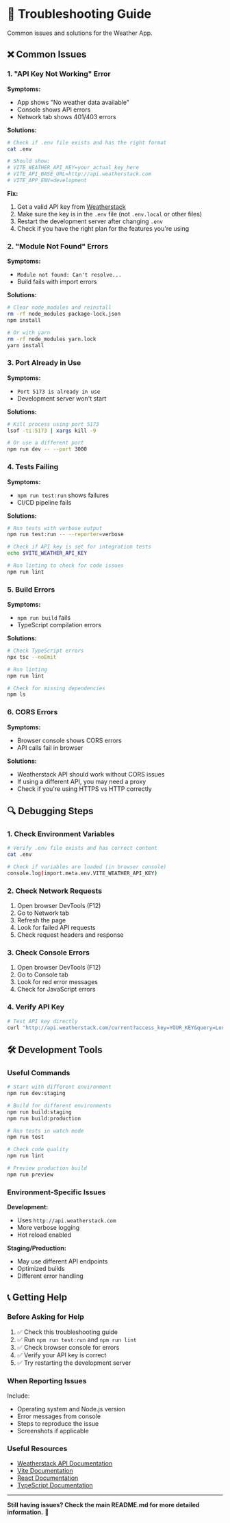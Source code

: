 # 🐛 Troubleshooting Guide

Common issues and solutions for the Weather App.

## ❌ Common Issues

### 1. "API Key Not Working" Error

**Symptoms:**
- App shows "No weather data available"
- Console shows API errors
- Network tab shows 401/403 errors

**Solutions:**
```bash
# Check if .env file exists and has the right format
cat .env

# Should show:
# VITE_WEATHER_API_KEY=your_actual_key_here
# VITE_API_BASE_URL=http://api.weatherstack.com
# VITE_APP_ENV=development
```

**Fix:**
1. Get a valid API key from [Weatherstack](https://weatherstack.com/)
2. Make sure the key is in the `.env` file (not `.env.local` or other files)
3. Restart the development server after changing `.env`
4. Check if you have the right plan for the features you're using

### 2. "Module Not Found" Errors

**Symptoms:**
- `Module not found: Can't resolve...`
- Build fails with import errors

**Solutions:**
```bash
# Clear node_modules and reinstall
rm -rf node_modules package-lock.json
npm install

# Or with yarn
rm -rf node_modules yarn.lock
yarn install
```

### 3. Port Already in Use

**Symptoms:**
- `Port 5173 is already in use`
- Development server won't start

**Solutions:**
```bash
# Kill process using port 5173
lsof -ti:5173 | xargs kill -9

# Or use a different port
npm run dev -- --port 3000
```

### 4. Tests Failing

**Symptoms:**
- `npm run test:run` shows failures
- CI/CD pipeline fails

**Solutions:**
```bash
# Run tests with verbose output
npm run test:run -- --reporter=verbose

# Check if API key is set for integration tests
echo $VITE_WEATHER_API_KEY

# Run linting to check for code issues
npm run lint
```

### 5. Build Errors

**Symptoms:**
- `npm run build` fails
- TypeScript compilation errors

**Solutions:**
```bash
# Check TypeScript errors
npx tsc --noEmit

# Run linting
npm run lint

# Check for missing dependencies
npm ls
```

### 6. CORS Errors

**Symptoms:**
- Browser console shows CORS errors
- API calls fail in browser

**Solutions:**
- Weatherstack API should work without CORS issues
- If using a different API, you may need a proxy
- Check if you're using HTTPS vs HTTP correctly

## 🔍 Debugging Steps

### 1. Check Environment Variables

```bash
# Verify .env file exists and has correct content
cat .env

# Check if variables are loaded (in browser console)
console.log(import.meta.env.VITE_WEATHER_API_KEY)
```

### 2. Check Network Requests

1. Open browser DevTools (F12)
2. Go to Network tab
3. Refresh the page
4. Look for failed API requests
5. Check request headers and response

### 3. Check Console Errors

1. Open browser DevTools (F12)
2. Go to Console tab
3. Look for red error messages
4. Check for JavaScript errors

### 4. Verify API Key

```bash
# Test API key directly
curl "http://api.weatherstack.com/current?access_key=YOUR_KEY&query=London"
```

## 🛠️ Development Tools

### Useful Commands

```bash
# Start with different environment
npm run dev:staging

# Build for different environments
npm run build:staging
npm run build:production

# Run tests in watch mode
npm run test

# Check code quality
npm run lint

# Preview production build
npm run preview
```

### Environment-Specific Issues

**Development:**
- Uses `http://api.weatherstack.com`
- More verbose logging
- Hot reload enabled

**Staging/Production:**
- May use different API endpoints
- Optimized builds
- Different error handling

## 📞 Getting Help

### Before Asking for Help

1. ✅ Check this troubleshooting guide
2. ✅ Run `npm run test:run` and `npm run lint`
3. ✅ Check browser console for errors
4. ✅ Verify your API key is correct
5. ✅ Try restarting the development server

### When Reporting Issues

Include:
- Operating system and Node.js version
- Error messages from console
- Steps to reproduce the issue
- Screenshots if applicable

### Useful Resources

- [Weatherstack API Documentation](https://weatherstack.com/documentation)
- [Vite Documentation](https://vitejs.dev/)
- [React Documentation](https://react.dev/)
- [TypeScript Documentation](https://www.typescriptlang.org/)

---

**Still having issues? Check the main README.md for more detailed information.** 🔧
